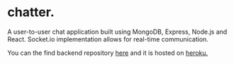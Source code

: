 # chatter.

<p>A user-to-user chat application built using MongoDB, Express, Node.js and React. Socket.io implementation allows for real-time communication.</p>

<p>You can the find backend repository <a href="https://github.com/jasleen-k/chatter-backend" title="backend">
here</a> and it is hosted on <a href="https://safe-taiga-04866-97233b32c2e4.herokuapp.com/" title="heroku">
heroku.</a></p>